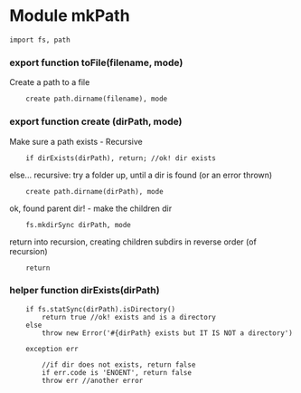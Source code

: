 Module mkPath
=============

    import fs, path

### export function toFile(filename, mode)
Create a path to a file

        create path.dirname(filename), mode


### export function create (dirPath, mode)
Make sure a path exists - Recursive
        
        if dirExists(dirPath), return; //ok! dir exists

else... recursive:
try a folder up, until a dir is found (or an error thrown)

        create path.dirname(dirPath), mode

ok, found parent dir! - make the children dir

        fs.mkdirSync dirPath, mode

return into recursion, creating children subdirs in reverse order (of recursion)

        return


### helper function dirExists(dirPath)
    
        if fs.statSync(dirPath).isDirectory()
            return true //ok! exists and is a directory
        else 
            throw new Error('#{dirPath} exists but IT IS NOT a directory')
    
        exception err

            //if dir does not exists, return false
            if err.code is 'ENOENT', return false
            throw err //another error


